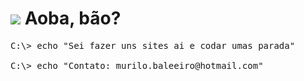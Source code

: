 ![](https://em-content.zobj.net/thumbs/120/sony/336/call-me-hand_1f919.png) Aoba, bão?
=======================================================================================================================================

<pre>
C:\> echo "Sei fazer uns sites ai e codar umas parada"

C:\> echo "Contato: murilo.baleeiro@hotmail.com"
</pre>
